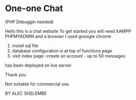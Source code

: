# One-one Chat

(PHP Debuggin needed)

Hello this is a chat website 
To get started you will need XAMPP PHPMYADMIN and a browser I used gooogle chrome
1. install sql file
2. database configuration is at top of functions page
3. visit index page -create an account - up to 50 messages

has been deployed on live server

Thank you 

Not suitable for commercial use.

BY ALEC SHELEMBE
